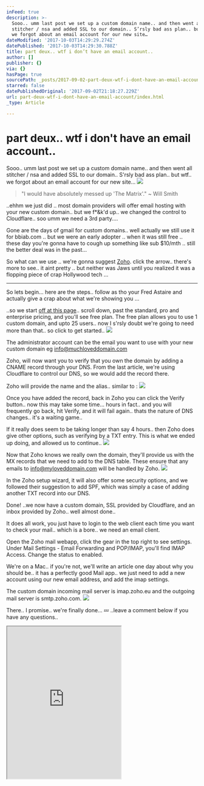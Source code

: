 ```yaml
---
inFeed: true
description: >-
  Sooo.. umm last post we set up a custom domain name.. and then went all
  stitcher / nsa and added SSL to our domain.. S’rsly bad ass plan.. but wtf..
  we forgot about an email account for our new site…
dateModified: '2017-10-03T14:29:29.274Z'
datePublished: '2017-10-03T14:29:30.788Z'
title: part deux.. wtf i don’t have an email account..
author: []
publisher: {}
via: {}
hasPage: true
sourcePath: _posts/2017-09-02-part-deux-wtf-i-dont-have-an-email-account.md
starred: false
datePublishedOriginal: '2017-09-02T21:18:27.229Z'
url: part-deux-wtf-i-dont-have-an-email-account/index.html
_type: Article

---
```

# part deux.. wtf i don't have an email account..

Sooo.. umm last post we set up a custom domain name.. and then went all stitcher / nsa and added SSL to our domain.. S'rsly bad ass plan.. but wtf.. we forgot about an email account for our new site...
![](https://s3-us-west-2.amazonaws.com/the-grid-img/p/7bdca4b10c3690b9a085c06de50a80fad3b8beb5.jpg)

> "I would have absolutely messed up 'The Matrix'." ~ Will Smith

..ehhm we just did .. most domain providers will offer email hosting with your new custom domain.. but we f\*&k'd up.. we changed the control to Cloudflare.. soo umm we need a 3rd party....

Gone are the days of gmail for custom domains.. well actually we still use it for bbiab.com .. but we were an early adopter .. when it was still free .. these day you're gonna have to cough up something like sub $10/mth .. still the better deal was in the past...

So what can we use .. we're gonna suggest [Zoho][0]. click the arrow.. there's more to see.. it aint pretty .. but neither was Jaws until you realized it was a flopping piece of crap Hollywood tech ...

---

So lets begin... here are the steps.. follow as tho your Fred Astaire and actually give a crap about what we're showing you ...

..so we start [off at this page][1].. scroll down, past the standard, pro and enterprise pricing, and you'll see free plan. The free plan allows you to use 1 custom domain, and upto 25 users.. now I s'rsly doubt we're going to need more than that.. so click to get started..
![](https://imgflo.herokuapp.com/graph/2b2431f8e7ba7b0/5280d293ead2798e199c9dc735dce7fc/croprotate.png?cropheight=489&cropwidth=860&degrees=0&input=https%3A%2F%2Fs3-us-west-2.amazonaws.com%2Fthe-grid-img%2Fp%2Ff9056506484a1c04187fa93f11280e24798540d7.png&x=1&y=0)

The administrator account can be the email you want to use with your new custom domain eg info@muchloveddomain.com

Zoho, will now want you to verify that you own the domain by adding a CNAME record through your DNS. From the last article, we're using Cloudflare to control our DNS, so we would add the record there.

Zoho will provide the name and the alias.. similar to :
![](https://the-grid-user-content.s3-us-west-2.amazonaws.com/ba6ad1fd-8f12-42f5-b0bf-c6faa42405f7.png)

Once you have added the record, back in Zoho you can click the Verify button.. now this may take some time... hours in fact.. and you will frequently go back, hit Verify, and it will fail again.. thats the nature of DNS changes.. it's a waiting game..

If it really does seem to be taking longer than say 4 hours.. then Zoho does give other options, such as verifying by a TXT entry. This is what we ended up doing, and allowed us to continue..
![](https://s3-us-west-2.amazonaws.com/the-grid-img/p/8363d5f36217d6602f15cbc09a947a36c117951c.png)

Now that Zoho knows we really own the domain, they'll provide us with the MX records that we need to add to the DNS table. These ensure that any emails to info@myloveddomain.com will be handled by Zoho.
![](https://the-grid-user-content.s3-us-west-2.amazonaws.com/a98cf712-3c6e-4c2d-b2ce-304e9fe7bddd.png)

In the Zoho setup wizard, it will also offer some security options, and we followed their suggestion to add SPF, which was simply a case of adding another TXT record into our DNS.

Done! ..we now have a custom domain, SSL provided by Cloudflare, and an inbox provided by Zoho.. well almost done..

It does all work, you just have to login to the web client each time you want to check your mail.. which is a bore.. we need an email client.

Open the Zoho mail webapp, click the gear in the top right to see settings. Under Mail Settings - Email Forwarding and POP/IMAP, you'll find IMAP Access. Change the status to enabled.

We're on a Mac.. if you're not, we'll write an article one day about why you should be.. it has a perfectly good Mail app.. we just need to add a new account using our new email address, and add the imap settings.

The custom domain incoming mail server is imap.zoho.eu and the outgoing mail server is smtp.zoho.com.
![](https://the-grid-user-content.s3-us-west-2.amazonaws.com/5b6e4537-0a9b-4ce1-946b-1a81fc7e621d.png)

There.. I promise.. we're finally done... 💤 ..leave a comment below if you have any questions..

<iframe src="https://the-grid.github.io/ed-userhtml/?g=eJxNkTFPwzAQhff8CisImki1nSKxkKRDJIRYOrEhhBz73Lpt7Mq-pC2I_47TphKb7-7Te3fPlTIDMapOdUu9c5guKx5by6QK0psDLjPdW4nG2UzNSZhHNic_CSGD8GQba70NpCaKrQFf9tCBxdCc38V6JTrIQv5RfJaRNppk_5nm_KayKJUTD9h7OzKTkPQgECYuKpRxwIyKM6OuGAtexjLlXDprQSLTQkLr3I5ZQA7267XhQe3YNtyddNvt68XDAD7EI-rhkS2KdNSJi7OD8NFk5RQwYwN4bEA7D9l0WF4mv5lysh9XmZPZNZJZfN0M6TZEo1melxWfAkuqMVK5FyFcUpWuu6SSEiVQ0I0HXacbxEN45ly0kp7O36wPPO6CVEF_okfU1FDlLNKNGIAKS6ETZk-FlK63OCkdjcJNnS6K4n7q2L47uIDR9-n2j3-DUZ9A" height="400" style=""></iframe>



[0]: https://www.zoho.com/
[1]: https://www.zoho.eu/workplace/pricing.html?src=zmail